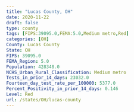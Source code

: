 ```yaml
---
title: "Lucas County, OH"
date: 2020-11-22
draft: false
type: county
tags: [FIPS:39095.0,FEMA:5.0,Medium metro,Red]
categories: [OH]
County: Lucas County
State: OH
FIPS: 39095.0
FEMA_Region: 5.0
Population: 428348.0
NCHS_Urban_Rural_Classification: Medium metro
Tests_in_prior_14_days: 23032.0
Fourteen_day_test_rate_per_100000: 5377.0
Percent_Positivity_in_prior_14_days: 0.146
Level: Red
url: /states/OH/lucas-county
---
```



